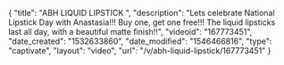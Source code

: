 {
    "title": "ABH LIQUID LIPSTICK ",
    "description": "Lets celebrate National Lipstick Day with Anastasia!!! Buy one, get one free!!! The liquid lipsticks last all day, with a beautiful matte finish!!",
    "videoid": "167773451",
    "date_created": "1532633860",
    "date_modified": "1546466816",
    "type": "captivate",
    "layout": "video",
    "url": "\/v\/abh-liquid-lipstick\/167773451"
}